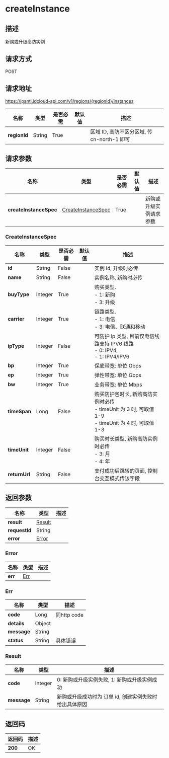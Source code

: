 # createInstance


## 描述
新购或升级高防实例

## 请求方式
POST

## 请求地址
https://ipanti.jdcloud-api.com/v1/regions/{regionId}/instances

|名称|类型|是否必需|默认值|描述|
|---|---|---|---|---|
|**regionId**|String|True| |区域 ID, 高防不区分区域, 传 cn-north-1 即可|

## 请求参数
|名称|类型|是否必需|默认值|描述|
|---|---|---|---|---|
|**createInstanceSpec**|[CreateInstanceSpec](createinstance#createinstancespec)|True| |新购或升级实例请求参数|

### <div id="createinstancespec">CreateInstanceSpec</div>
|名称|类型|是否必需|默认值|描述|
|---|---|---|---|---|
|**id**|String|False| |实例 Id, 升级时必传|
|**name**|String|False| |实例名称, 新购时必传|
|**buyType**|Integer|True| |购买类型. <br>- 1: 新购<br>- 3: 升级|
|**carrier**|Integer|True| |链路类型. <br>- 1: 电信<br>- 3: 电信、联通和移动|
|**ipType**|Integer|False| |可防护 ip 类型, 目前仅电信线路支持 IPV6 线路<br>- 0: IPV4,<br>- 1: IPV4/IPV6|
|**bp**|Integer|True| |保底带宽: 单位 Gbps|
|**ep**|Integer|True| |弹性带宽: 单位 Gbps|
|**bw**|Integer|True| |业务带宽: 单位 Mbps|
|**timeSpan**|Long|False| |购买防护包时长, 新购高防实例时必传<br>- timeUnit 为 3 时, 可取值 1-9<br>- timeUnit 为 4 时, 可取值 1-3|
|**timeUnit**|Integer|False| |购买时长类型, 新购高防实例时必传<br>- 3: 月<br>- 4: 年|
|**returnUrl**|String|False| |支付成功后跳转的页面, 控制台交互模式传该字段|

## 返回参数
|名称|类型|描述|
|---|---|---|
|**result**|[Result](createinstance#result)| |
|**requestId**|String| |
|**error**|[Error](createinstance#error)| |

### <div id="error">Error</div>
|名称|类型|描述|
|---|---|---|
|**err**|[Err](createinstance#err)| |
### <div id="err">Err</div>
|名称|类型|描述|
|---|---|---|
|**code**|Long|同http code|
|**details**|Object| |
|**message**|String| |
|**status**|String|具体错误|
### <div id="result">Result</div>
|名称|类型|描述|
|---|---|---|
|**code**|Integer|0: 新购或升级实例失败, 1: 新购或升级实例成功|
|**message**|String|新购或升级成功时为 订单 id, 创建实例失败时给出具体原因|

## 返回码
|返回码|描述|
|---|---|
|**200**|OK|
